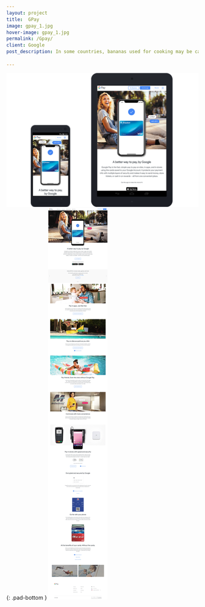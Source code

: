 ```yaml
---
layout: project
title:  GPay
image: gpay_1.jpg
hover-image: gpay_1.jpg
permalink: /Gpay/
client: Google
post_description: In some countries, bananas used for cooking may be called "plantains", distinguishing them from dessert bananas. The fruit is variable in size, color, and firmness, but is usually elongated and curved, with soft flesh rich in starch covered with a rind, which may be green, yellow, red, purple, or brown when ripe.

---
```


![gpay mobile tablet design][mobile-tablet]{: .pad-bottom }
![gpay desktop design][desktop]

[mobile-tablet]: /assets/img/gpay/gpay_mobile_tablet.png "gpay mobile tablet design"
[desktop]: /assets/img/gpay/gpay_desktop.jpg "gpay desktop design"
